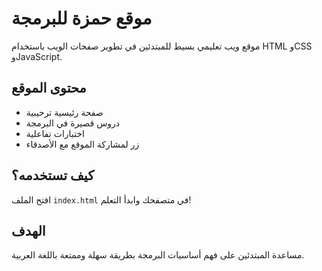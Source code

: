 # موقع حمزة للبرمجة

موقع ويب تعليمي بسيط للمبتدئين في تطوير صفحات الويب باستخدام HTML وCSS وJavaScript.

## محتوى الموقع
- صفحة رئيسية ترحيبية
- دروس قصيرة في البرمجة
- اختبارات تفاعلية
- زر لمشاركة الموقع مع الأصدقاء

## كيف تستخدمه؟
افتح الملف `index.html` في متصفحك وابدأ التعلم!

## الهدف
مساعدة المبتدئين على فهم أساسيات البرمجة بطريقة سهلة وممتعة باللغة العربية.
